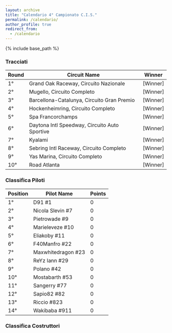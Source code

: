 ```yaml
---
layout: archive
title: "Calendario 4° Campionato C.I.S."
permalink: /calendario/
author_profile: true
redirect_from:
  - /calendario
---
```


{% include base_path %}

### Tracciati

| **Round** | **Circuit Name**                          | **Winner**            |
|-----------|--------------------------------------------|-----------------------|
| 1°        | Grand Oak Raceway, Circuito Nazionale      | [Winner]              |
| 2°        | Mugello, Circuito Completo                 | [Winner]              |
| 3°        | Barcellona-Catalunya, Circuito Gran Premio | [Winner]              |
| 4°        | Hockenheimring, Circuito Completo          | [Winner]              |
| 5°        | Spa Francorchamps                          | [Winner]              |
| 6°        | Daytona Intl Speedway, Circuito Auto Sportive | [Winner]          |
| 7°        | Kyalami                                    | [Winner]              |
| 8°        | Sebring Intl Raceway, Circuito Completo    | [Winner]              |
| 9°        | Yas Marina, Circuito Completo              | [Winner]              |
| 10°       | Road Atlanta                               | [Winner]              |


### Classifica Piloti

| **Position** | **Pilot Name**      | **Points**  |
|--------------|---------------------|-------------|
| 1°           | D91 #1              | 0    |
| 2°           | Nicola Slevin #7    | 0    |
| 3°           | Pietrowade #9       | 0    |
| 4°           | Marieleveze #10     | 0    |
| 5°           | Eliakoby #11        | 0    |
| 6°           | F40Manfro #22       | 0    |
| 7°           | Maxwhitedragon #23  | 0    |
| 8°           | ReYz Iann #29       | 0    |
| 9°           | Polano #42          | 0    |
| 10°          | Mostabarth #53      | 0    |
| 11°          | Sangerry #77        | 0    |
| 12°          | Sapio82 #82         | 0    |
| 13°          | Riccio #823         | 0    |
| 14°          | Wakibaba #911       | 0    |





### Classifica Costruttori
